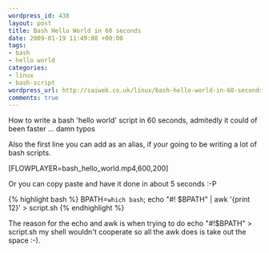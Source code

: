 ```yaml
--- 
wordpress_id: 438
layout: post
title: Bash Hello World in 60 seconds
date: 2009-01-19 11:49:08 +00:00
tags: 
- bash
- hello world
categories: 
- linux
- bash-script
wordpress_url: http://saiweb.co.uk/linux/bash-hello-world-in-60-seconds
comments: true
---
```

How to write a bash 'hello world' script in 60 seconds, admitedly it could of been faster ... damn typos


Also the first line you can add as an alias, if your going to be writing a lot of bash scripts.


[FLOWPLAYER=bash_hello_world.mp4,600,200]

Or you can copy paste and have it done in about 5 seconds :-P

{% highlight bash %}
BPATH=`which bash`; echo "#! $BPATH" | awk '{print $1$2}' > script.sh
{% endhighlight %}

The reason for the echo and awk is when trying to do echo "#!$BPATH" > script.sh my shell wouldn't cooperate so all the awk does is take out the space :-).

